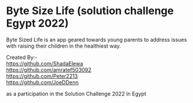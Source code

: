 # Byte Size Life (solution challenge Egypt 2022)
Byte Sized Life is an app geared towards young parents to address issues with raising their children in the healthiest way.  

Created By:-  
https://github.com/ShadaElewa  
https://github.com/amratef503092  
https://github.com/Peter2213  
https://github.com/JoeDDenn    

as a participation in the Solution Challenge 2022 in Egypt
